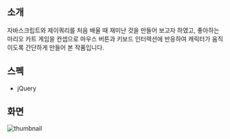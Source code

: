 ## 소개

자바스크립트와 제이쿼리를 처음 배울 때 재미난 것을 만들어 보고자 하였고, 좋아하는 마리오 카트 게임을 컨셉으로 마우스 버튼과 키보드 인터렉션에 반응하여 캐릭터가 움직이도록 간단하게 만들어 본 작품입니다.

## 스펙

- jQuery

## 화면

![thumbnail](https://johnyworld2019.s3.ap-northeast-2.amazonaws.com/images/resume/supermariokart.png)